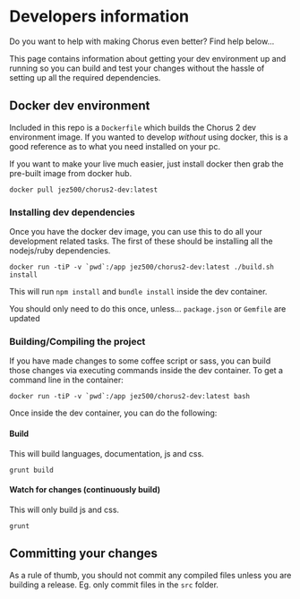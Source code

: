 # Developers information

Do you want to help with making Chorus even better? Find help below...

This page contains information about getting your dev environment up and running so you can build and test your
changes without the hassle of setting up all the required dependencies.

## Docker dev environment

Included in this repo is a `Dockerfile` which builds the Chorus 2 dev environment image. If you wanted to develop
_without_ using docker, this is a good reference as to what you need installed on your pc.

If you want to make your live much easier, just install docker then grab the pre-built image from docker hub.

```
docker pull jez500/chorus2-dev:latest
```

### Installing dev dependencies

Once you have the docker dev image, you can use this to do all your development related tasks. The first of these should
be installing all the nodejs/ruby dependencies.

```
docker run -tiP -v `pwd`:/app jez500/chorus2-dev:latest ./build.sh install
```

This will run `npm install` and `bundle install` inside the dev container.

You should only need to do this once, unless... `package.json` or `Gemfile` are updated

### Building/Compiling the project

If you have made changes to some coffee script or sass, you can build those changes via executing commands inside
the dev container. To get a command line in the container:

```
docker run -tiP -v `pwd`:/app jez500/chorus2-dev:latest bash
```

Once inside the dev container, you can do the following:

#### Build

This will build languages, documentation, js and css.

```
grunt build
```

#### Watch for changes (continuously build)

This will only build js and css.

```
grunt
```

## Committing your changes

As a rule of thumb, you should not commit any compiled files unless you are building a release. Eg. only commit files
in the `src` folder.
